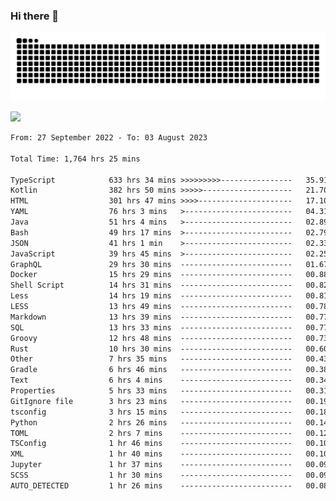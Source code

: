 ### Hi there 👋

<picture>
  <source media="(prefers-color-scheme: dark)" srcset="https://raw.githubusercontent.com/heyline/heyline/output/github-contribution-grid-snake-dark.svg">
  <source media="(prefers-color-scheme: light)" srcset="https://raw.githubusercontent.com/heyline/heyline/output/github-contribution-grid-snake.svg">
  <img alt="github contribution grid snake animation" src="https://raw.githubusercontent.com/heyline/heyline/output/github-contribution-grid-snake.svg">
</picture>

![](https://raw.githubusercontent.com/bushiyi/bushiyi/master/assets/github-contribution-grid-snake.svg)

<!--START_SECTION:waka-->

```txt
From: 27 September 2022 - To: 03 August 2023

Total Time: 1,764 hrs 25 mins

TypeScript            633 hrs 34 mins >>>>>>>>>----------------   35.91 %
Kotlin                382 hrs 50 mins >>>>>--------------------   21.70 %
HTML                  301 hrs 47 mins >>>>---------------------   17.10 %
YAML                  76 hrs 3 mins   >------------------------   04.31 %
Java                  51 hrs 4 mins   >------------------------   02.89 %
Bash                  49 hrs 17 mins  >------------------------   02.79 %
JSON                  41 hrs 1 min    >------------------------   02.33 %
JavaScript            39 hrs 45 mins  >------------------------   02.25 %
GraphQL               29 hrs 30 mins  -------------------------   01.67 %
Docker                15 hrs 29 mins  -------------------------   00.88 %
Shell Script          14 hrs 31 mins  -------------------------   00.82 %
Less                  14 hrs 19 mins  -------------------------   00.81 %
LESS                  13 hrs 49 mins  -------------------------   00.78 %
Markdown              13 hrs 39 mins  -------------------------   00.77 %
SQL                   13 hrs 33 mins  -------------------------   00.77 %
Groovy                12 hrs 48 mins  -------------------------   00.73 %
Rust                  10 hrs 30 mins  -------------------------   00.60 %
Other                 7 hrs 35 mins   -------------------------   00.43 %
Gradle                6 hrs 46 mins   -------------------------   00.38 %
Text                  6 hrs 4 mins    -------------------------   00.34 %
Properties            5 hrs 33 mins   -------------------------   00.31 %
GitIgnore file        3 hrs 23 mins   -------------------------   00.19 %
tsconfig              3 hrs 15 mins   -------------------------   00.18 %
Python                2 hrs 26 mins   -------------------------   00.14 %
TOML                  2 hrs 7 mins    -------------------------   00.12 %
TSConfig              1 hr 46 mins    -------------------------   00.10 %
XML                   1 hr 40 mins    -------------------------   00.10 %
Jupyter               1 hr 37 mins    -------------------------   00.09 %
SCSS                  1 hr 30 mins    -------------------------   00.09 %
AUTO_DETECTED         1 hr 26 mins    -------------------------   00.08 %
```

<!--END_SECTION:waka-->

